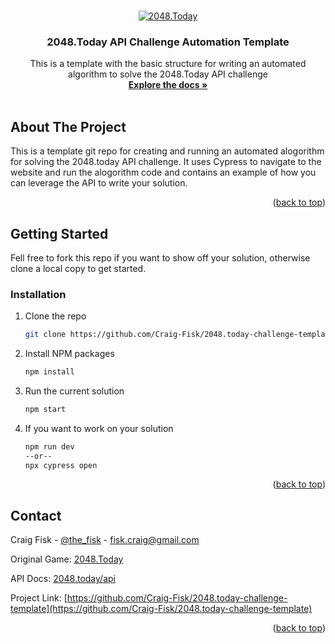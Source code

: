 <a name="readme-top"></a>

<!-- PROJECT LOGO -->
<br />
<div align="center">
  <a href="https://github.com/github_username/repo_name">
    <img src="https://2048.today/img/card_image.png" alt="2048.Today">
  </a>

<h3 align="center">2048.Today API Challenge Automation Template</h3>

  <p align="center">
    This is a template with the basic structure for writing an automated algorithm to solve the 2048.Today API challenge
    <br />
    <a href="https://github.com/Craig-Fisk/2048.today-challenge-template"><strong>Explore the docs »</strong></a>
    <br />
    <br />
  </p>
</div>



<!-- ABOUT THE PROJECT -->
## About The Project

This is a template git repo for creating and running an automated alogorithm for solving the 2048.today API challenge. It uses Cypress to navigate to the website and run the alogorithm code and contains an example of how you can leverage the API to write your solution.

<p align="right">(<a href="#readme-top">back to top</a>)</p>




<!-- GETTING STARTED -->
## Getting Started

Fell free to fork this repo if you want to show off your solution, otherwise clone a local copy to get started.

### Installation

1. Clone the repo
   ```sh
   git clone https://github.com/Craig-Fisk/2048.today-challenge-template.git
   ```
2. Install NPM packages
   ```sh
   npm install
   ```
3. Run the current solution
   ```sh
   npm start
   ```
4. If you want to work on your solution
    ```sh
    npm run dev
    --or--
    npx cypress open
    ```

<p align="right">(<a href="#readme-top">back to top</a>)</p>


<!-- CONTACT -->
## Contact

Craig Fisk - [@the_fisk](https://twitter.com/the_fisk) - fisk.craig@gmail.com

Original Game: [2048.Today](https://2048.today)

API Docs: [2048.today/api](https://2048.today/api)

Project Link: [https://github.com/Craig-Fisk/2048.today-challenge-template](https://github.com/Craig-Fisk/2048.today-challenge-template)

<p align="right">(<a href="#readme-top">back to top</a>)</p>